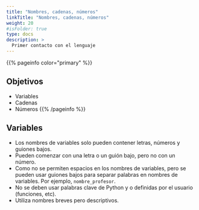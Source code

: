 ```yaml
---
title: "Nombres, cadenas, números"
linkTitle: "Nombres, cadenas, números"
weight: 20
#isFolder: true
type: docs
description: >
  Primer contacto con el lenguaje
---
```



{{% pageinfo color="primary" %}}
## Objetivos
* Variables
* Cadenas
* Números
{{% /pageinfo %}}


## Variables

* Los nombres de variables solo pueden contener letras, números y guiones bajos.
* Pueden comenzar con una letra o un guión bajo, pero no con un número.
* Como no se permiten espacios en los nombres de variables, pero se pueden usar guiones bajos para separar palabras en nombres de variables. Por ejemplo, `nombre_profesor`.
* No se deben usar palabras clave de Python y o definidas por el usuario (funciones, etc).
* Utiliza nombres breves pero descriptivos. 